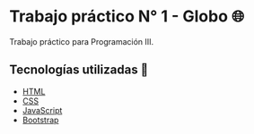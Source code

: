 # Trabajo práctico N° 1 - Globo 🌐
Trabajo práctico para Programación III.

## Tecnologías utilizadas 🚀
- [HTML](https://developer.mozilla.org/es/docs/Web/HTML)
- [CSS](https://developer.mozilla.org/es/docs/Web/CSS)
- [JavaScript](https://developer.mozilla.org/es/docs/Web/JavaScript)
- [Bootstrap](https://getbootstrap.com/)
